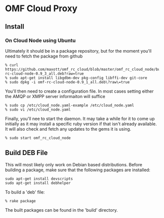 
# OMF Cloud Proxy

## Install

### On Cloud Node using Ubuntu

Ultimately it should be in a package repository, but for the moment you'll
need to fetch the package from github

    % curl https://github.com/maxott/omf_rc_cloud/blob/master/omf_rc_cloud_node/build/omf-rc-cloud-node-0.9_3_all.deb?raw=true
    % sudo apt-get install libgdbm-dev pkg-config libffi-dev git-core
    % sudo dpkg -i omf-rc-cloud-node-0.9_1_all.deb\?raw\=true
    
You'll then need to create a configuration file. In most cases setting either the AMQP or XMPP server informaiton will suffice

    % sudo cp /etc/cloud_node.yaml-example /etc/cloud_node.yaml
    % sudo vi /etc/cloud_node.yaml

Finally, you'll nee to start the daemon. It may take a while for it to come up initially as it may install
a specific ruby version if that isn't already available. It will also check and fetch any updates to the gems it is using.

    % sudo start omf_rc_cloud_node
    

## Build DEB File

This will most likely only work on Debian based distributions. Before building a package, make 
sure that the following packages are installed:

    sudo apt-get install devscripts
    sudo apt-get install debhelper
    
To build a 'deb' file:

    % rake package
    
The built packages can be found in the 'build' directory.
    